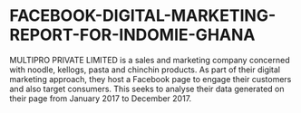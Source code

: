 # FACEBOOK-DIGITAL-MARKETING-REPORT-FOR-INDOMIE-GHANA
MULTIPRO PRIVATE LIMITED is a sales and marketing company concerned with noodle, kellogs, pasta and chinchin products. As part of their digital marketing approach, they host a Facebook page to engage their customers and also target consumers. This seeks to analyse their data generated on their page from January 2017 to December 2017.
